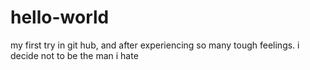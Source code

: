 # hello-world
my first try in git hub, and after experiencing so many tough feelings. i decide not to be the man i hate
